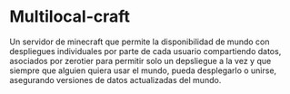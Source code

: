 # Multilocal-craft
Un servidor de minecraft que permite la disponibilidad de mundo con despliegues individuales por parte de cada usuario compartiendo datos, asociados por zerotier para permitir solo un depsliegue a la vez y que siempre que alguien quiera usar el mundo, pueda desplegarlo o unirse, asegurando versiones de datos actualizadas del mundo.
